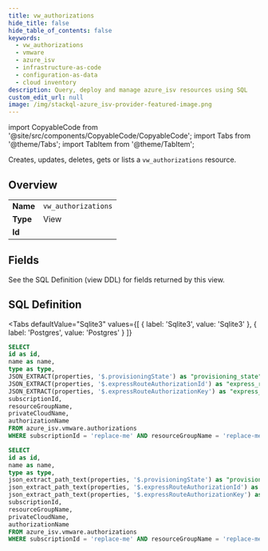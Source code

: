 ```yaml
--- 
title: vw_authorizations
hide_title: false
hide_table_of_contents: false
keywords:
  - vw_authorizations
  - vmware
  - azure_isv
  - infrastructure-as-code
  - configuration-as-data
  - cloud inventory
description: Query, deploy and manage azure_isv resources using SQL
custom_edit_url: null
image: /img/stackql-azure_isv-provider-featured-image.png
---
```


import CopyableCode from '@site/src/components/CopyableCode/CopyableCode';
import Tabs from '@theme/Tabs';
import TabItem from '@theme/TabItem';

Creates, updates, deletes, gets or lists a <code>vw_authorizations</code> resource.

## Overview
<table><tbody>
<tr><td><b>Name</b></td><td><code>vw_authorizations</code></td></tr>
<tr><td><b>Type</b></td><td>View</td></tr>
<tr><td><b>Id</b></td><td><CopyableCode code="azure_isv.vmware.vw_authorizations" /></td></tr>
</tbody></table>

## Fields

See the SQL Definition (view DDL) for fields returned by this view.

## SQL Definition

<Tabs
defaultValue="Sqlite3"
values={[
{ label: 'Sqlite3', value: 'Sqlite3' },
{ label: 'Postgres', value: 'Postgres' }
]}
>
<TabItem value="Sqlite3">

```sql
SELECT
id as id,
name as name,
type as type,
JSON_EXTRACT(properties, '$.provisioningState') as "provisioning_state",
JSON_EXTRACT(properties, '$.expressRouteAuthorizationId') as "express_route_authorization_id",
JSON_EXTRACT(properties, '$.expressRouteAuthorizationKey') as "express_route_authorization_key",
subscriptionId,
resourceGroupName,
privateCloudName,
authorizationName
FROM azure_isv.vmware.authorizations
WHERE subscriptionId = 'replace-me' AND resourceGroupName = 'replace-me' AND privateCloudName = 'replace-me';
```

</TabItem>
<TabItem value="Postgres">

```sql
SELECT
id as id,
name as name,
type as type,
json_extract_path_text(properties, '$.provisioningState') as "provisioning_state",
json_extract_path_text(properties, '$.expressRouteAuthorizationId') as "express_route_authorization_id",
json_extract_path_text(properties, '$.expressRouteAuthorizationKey') as "express_route_authorization_key",
subscriptionId,
resourceGroupName,
privateCloudName,
authorizationName
FROM azure_isv.vmware.authorizations
WHERE subscriptionId = 'replace-me' AND resourceGroupName = 'replace-me' AND privateCloudName = 'replace-me';
```

</TabItem>
</Tabs>
